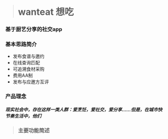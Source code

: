 ># wanteat 想吃

### 基于厨艺分享的社交app

### 基本思路简介

- 发布食谱与邀约
- 在线查询匹配
- 可追溯食材采购
- 费用AA制
- 发布与应邀方互评

### 产品理念

##### 现实社会中，存在这样一类人群：爱烹饪，爱社交，爱分享……但是，在城市快节奏生活中，他们


>### 主要功能简述



